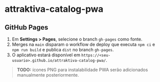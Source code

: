 # attraktiva-catalog-pwa

## GitHub Pages

1. Em **Settings > Pages**, selecione o branch `gh-pages` como fonte.
2. Merges na `main` disparam o workflow de deploy que executa `npm ci` e `npm run build` e publica `dist` no branch `gh-pages`.
3. O aplicativo estará disponível em `https://<seu-usuario>.github.io/attraktiva-catalog-pwa/`.

> **TODO:** ícones PNG para instalabilidade PWA serão adicionados manualmente posteriormente.
